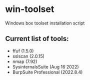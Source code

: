 # win-toolset
Windows box toolset installation script

## Current list of tools:
- ffuf (1.5.0)
- sslscan (2.0.15)
- nmap (7.92)
- SysinternalsSuite (Aug 16 2022)
- BurpSuite Professional (2022.8.4)
